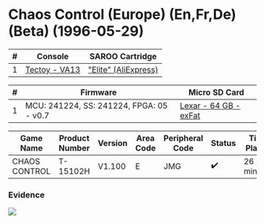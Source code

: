 # Chaos Control (Europe) (En,Fr,De) (Beta) (1996-05-29)

| #   | Console                                                      | SAROO Cartridge                                                                                 |
| --- | ------------------------------------------------------------ | ----------------------------------------------------------------------------------------------- |
| 1   | [Tectoy - VA13](../../../../../Info/Consoles/VA13/README.md) | ["Elite" (AliExpress)](../../../../../Info/Cartridges/GuangzhouSanStarOnlineShop/1.6/README.md) |

| #   | Firmware                                 | Micro SD Card                                                                   |
| --- | ---------------------------------------- | ------------------------------------------------------------------------------- |
| 1   | MCU: 241224, SS: 241224, FPGA: 05 - v0.7 | [Lexar - 64 GB - exFat](../../../../../Info/SdCards/Lexar/64GB/exfat/README.md) |

| Game Name     | Product Number | Version | Area Code | Peripheral Code | Status             | Time Played |
| ------------- | -------------- | ------- | --------- | --------------- | ------------------ | ----------- |
| CHAOS CONTROL | T-15102H       | V1.100  | E         | JMG             | :heavy_check_mark: | 26 minutes  |

### Evidence

[![](https://img.youtube.com/vi/Kxa7pxNbYyw/0.jpg)](https://www.youtube.com/watch?v=Kxa7pxNbYyw)
